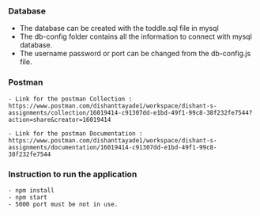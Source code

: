 ### Database 
- The database can be created with the toddle.sql file in mysql
- The db-config folder contains all the information to connect with mysql database.
- The username password or port can be changed from the db-config.js file.

### Postman
    - Link for the postman Collection :  https://www.postman.com/dishanttayade1/workspace/dishant-s-assignments/collection/16019414-c91307dd-e1bd-49f1-99c8-38f232fe7544?action=share&creator=16019414
    
    - Link for the postman Documentation : https://www.postman.com/dishanttayade1/workspace/dishant-s-assignments/documentation/16019414-c91307dd-e1bd-49f1-99c8-38f232fe7544

### Instruction to run the application
    - npm install
    - npm start
    - 5000 port must be not in use.